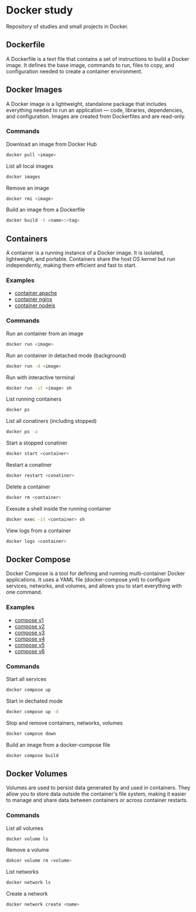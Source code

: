 # Docker study
Repository of studies and small projects in Docker.
## Dockerfile

A Dockerfile is a text file that contains a set of instructions to build a Docker image. It defines the base image, commands to run, files to copy, and configuration needed to create a container environment.  

## Docker Images

A Docker image is a lightweight, standalone package that includes everything needed to run an application — code, libraries, dependencies, and configuration. Images are created from Dockerfiles and are read-only.

### Commands
Download an image from Docker Hub
```bash
docker pull <image>
```
List all local images
```bash
docker images
```
Remove an image
```bash
docker rmi <image>
```
Build an image from a Dockerfile
```bash
docker build -t <name>:<tag>
```
## Containers

A container is a running instance of a Docker image. It is isolated, lightweight, and portable. Containers share the host OS kernel but run independently, making them efficient and fast to start.

### Examples
- [container apache](https://github.com/Elantriss/docker-study/tree/main/web-servers/apache_server)
- [container nginx](https://github.com/Elantriss/docker-study/tree/main/web-servers/nginx_server)
- [container nodejs](https://github.com/Elantriss/docker-study/tree/main/web-servers/server_nodejs)

### Commands
Run an container from an image
```bash
docker run <image>
```
Run an container in detached mode (background)
```bash
docker run -d <image>
```
Run with interactive terminal
```bash
docker run -it <image> sh
```
List running containers
```bash
docker ps
```
List all conatiners (including stopped)
```bash
docker ps -a
```
Start a stopped conatiner
```bash
docker start <container>
```
Restart a conatiner
```bash
docker restart <conatiner>
```
Delete a container
```bash
docker rm <container>
```
Exexute a shell inside the running container
```bash
docker exec -it <container> sh
```
View logs from a container
```bash
docker logs <container>
```
## Docker Compose

Docker Compose is a tool for defining and running multi-container Docker applications. It uses a YAML file (docker-compose.yml) to configure services, networks, and volumes, and allows you to start everything with one command.

### Examples
- [compose v1](https://github.com/Elantriss/docker-study/tree/main/compose/compose_example_01)
- [compose v2](https://github.com/Elantriss/docker-study/tree/main/compose/compose_example_02)
- [compose v3](https://github.com/Elantriss/docker-study/tree/main/compose/compose_example_03)
- [compose v4](https://github.com/Elantriss/docker-study/tree/main/compose/compose_example_04)
- [compose v5](https://github.com/Elantriss/docker-study/tree/main/compose/compose_example_05)
- [compose v6](https://github.com/Elantriss/docker-study/tree/main/compose/compose_example_06)

### Commands
Start all services
```bash
docker compose up
```
Start in dechated mode
```bash
docker compose up -d
```
Stop and remove containers, networks, volumes
```bash
docker compose down
```
Build an image from a docker-compose file
```bash
docker compose build
```
## Docker Volumes

Volumes are used to persist data generated by and used in containers. They allow you to store data outside the container's file system, making it easier to manage and share data between containers or across container restarts.

### Commands
List all volumes
```bash
docker volume ls
```
Remove a volume
```bash
dokcer volume rm <volume>
```
List networks
```bash
docker network ls
```
Create a network
```bash
docker network create <name>
```